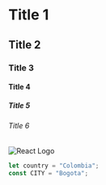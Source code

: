 # Title 1
## Title 2
### Title 3
#### Title 4
##### Title 5
###### Title 6

![React Logo](https://upload.wikimedia.org/wikipedia/commons/thumb/f/f8/Flag_of_Colombia.png/800px-Flag_of_Colombia.png)

``` javascript
let country = "Colombia";
const CITY = "Bogota";
```
